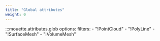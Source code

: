 ```yaml
---
title: "Global attributes"
weight: 0
---
```


:::mouette.attributes.glob
    options:
        filters:
            - "!PointCloud"
            - "!PolyLine"
            - "!SurfaceMesh"
            - "!VolumeMesh"